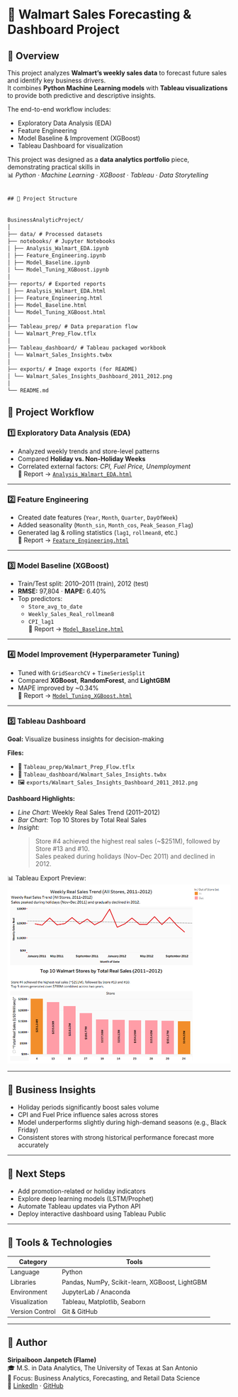 # 🛒 Walmart Sales Forecasting & Dashboard Project

## 📘 Overview
This project analyzes **Walmart’s weekly sales data** to forecast future sales and identify key business drivers.  
It combines **Python Machine Learning models** with **Tableau visualizations** to provide both predictive and descriptive insights.  

The end-to-end workflow includes:
- Exploratory Data Analysis (EDA)
- Feature Engineering
- Model Baseline & Improvement (XGBoost)
- Tableau Dashboard for visualization

This project was designed as a **data analytics portfolio** piece, demonstrating practical skills in  
📊 *Python · Machine Learning · XGBoost · Tableau · Data Storytelling*

```

## 📂 Project Structure


BusinessAnalyticProject/
│
├── data/ # Processed datasets
├── notebooks/ # Jupyter Notebooks
│ ├── Analysis_Walmart_EDA.ipynb
│ ├── Feature_Engineering.ipynb
│ ├── Model_Baseline.ipynb
│ └── Model_Tuning_XGBoost.ipynb
│
├── reports/ # Exported reports
│ ├── Analysis_Walmart_EDA.html
│ ├── Feature_Engineering.html
│ ├── Model_Baseline.html
│ └── Model_Tuning_XGBoost.html
│
├── Tableau_prep/ # Data preparation flow
│ └── Walmart_Prep_Flow.tflx
│
├── Tableau_dashboard/ # Tableau packaged workbook
│ └── Walmart_Sales_Insights.twbx
│
├── exports/ # Image exports (for README)
│ └── Walmart_Sales_Insights_Dashboard_2011_2012.png
│
└── README.md

```

## 🚀 Project Workflow

### 1️⃣ Exploratory Data Analysis (EDA)
- Analyzed weekly trends and store-level patterns  
- Compared **Holiday vs. Non-Holiday Weeks**  
- Correlated external factors: *CPI, Fuel Price, Unemployment*  
📄 Report → [`Analysis_Walmart_EDA.html`](reports/Analysis_Walmart_EDA.html)

---

### 2️⃣ Feature Engineering
- Created date features (`Year`, `Month`, `Quarter`, `DayOfWeek`)  
- Added seasonality (`Month_sin`, `Month_cos`, `Peak_Season_Flag`)  
- Generated lag & rolling statistics (`lag1`, `rollmean8`, etc.)  
📄 Report → [`Feature_Engineering.html`](reports/Feature_Engineering.html)

---

### 3️⃣ Model Baseline (XGBoost)
- Train/Test split: 2010–2011 (train), 2012 (test)  
- **RMSE:** 97,804 · **MAPE:** 6.40%  
- Top predictors:
  - `Store_avg_to_date`
  - `Weekly_Sales_Real_rollmean8`
  - `CPI_lag1`  
📄 Report → [`Model_Baseline.html`](reports/Model_Baseline.html)

---

### 4️⃣ Model Improvement (Hyperparameter Tuning)
- Tuned with `GridSearchCV` + `TimeSeriesSplit`
- Compared **XGBoost**, **RandomForest**, and **LightGBM**
- MAPE improved by ~0.34%  
📄 Report → [`Model_Tuning_XGBoost.html`](reports/Model_Tuning_XGBoost.html)

---

### 5️⃣ Tableau Dashboard
**Goal:** Visualize business insights for decision-making

**Files:**
- 📁 `Tableau_prep/Walmart_Prep_Flow.tflx`
- 📁 `Tableau_dashboard/Walmart_Sales_Insights.twbx`
- 🖼️ `exports/Walmart_Sales_Insights_Dashboard_2011_2012.png`

**Dashboard Highlights:**
- *Line Chart:* Weekly Real Sales Trend (2011–2012)  
- *Bar Chart:* Top 10 Stores by Total Real Sales  
- *Insight:*  
  > Store #4 achieved the highest real sales (~$251M), followed by Store #13 and #10.  
  > Sales peaked during holidays (Nov–Dec 2011) and declined in 2012.

📊 Tableau Export Preview:  
![Dashboard Preview](exports/Walmart_Sales_Insights_Dashboard_2011_2012.png)

---

## 🧠 Business Insights
- Holiday periods significantly boost sales volume  
- CPI and Fuel Price influence sales across stores  
- Model underperforms slightly during high-demand seasons (e.g., Black Friday)  
- Consistent stores with strong historical performance forecast more accurately  

---

## 🧾 Next Steps
- Add promotion-related or holiday indicators  
- Explore deep learning models (LSTM/Prophet)  
- Automate Tableau updates via Python API  
- Deploy interactive dashboard using Tableau Public  

---

## 🧰 Tools & Technologies
| Category | Tools |
|-----------|--------|
| Language | Python |
| Libraries | Pandas, NumPy, Scikit-learn, XGBoost, LightGBM |
| Environment | JupyterLab / Anaconda |
| Visualization | Tableau, Matplotlib, Seaborn |
| Version Control | Git & GitHub |

---

## 👤 Author
**Siripaiboon Janpetch (Flame)**  
🎓 M.S. in Data Analytics, The University of Texas at San Antonio  
📍 Focus: Business Analytics, Forecasting, and Retail Data Science  
🔗 [LinkedIn](https://www.linkedin.com/in/siripaiboon-janpetch) · [GitHub](https://github.com/FlameSJ2000)

